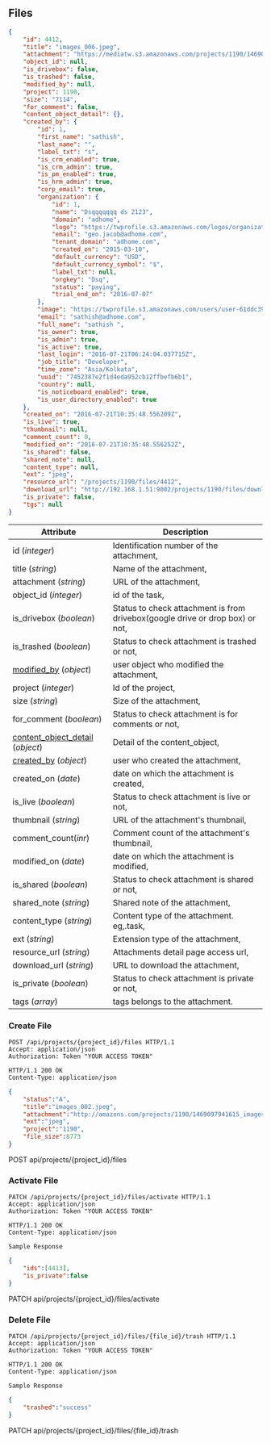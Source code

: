 ## Files


```json
{
    "id": 4412,
    "title": "images_006.jpeg",
    "attachment": "https://mediatw.s3.amazonaws.com/projects/1190/1469097342438_images_006.jpeg?Signature=ZiE9Qvf1LK%2BxA4gxNkLrx4%2Bzx8c%3D&Expires=1469100966&AWSAccessKeyId=AKIAJ3L5LCTCJXCFVTYA",
    "object_id": null,
    "is_drivebox": false,
    "is_trashed": false,
    "modified_by": null,
    "project": 1190,
    "size": "7114",
    "for_comment": false,
    "content_object_detail": {},
    "created_by": {
        "id": 1,
        "first_name": "sathish",
        "last_name": "",
        "label_txt": "s",
        "is_crm_enabled": true,
        "is_crm_admin": true,
        "is_pm_enabled": true,
        "is_hrm_admin": true,
        "corp_email": true,
        "organization": {
            "id": 1,
            "name": "Dsqqqqqqq ds 2123",
            "domain": "adhome",
            "logo": "https://twprofile.s3.amazonaws.com/logos/organization-1ae4b5e4-457f-4b0a-aad6-370b542fe1ce-image.jpeg",
            "email": "geo.jacob@adhome.com",
            "tenant_domain": "adhome.com",
            "created_on": "2015-03-10",
            "default_currency": "USD",
            "default_currency_symbol": "$",
            "label_txt": null,
            "orgkey": "Dsq",
            "status": "paying",
            "trial_end_on": "2016-07-07"
        },
        "image": "https://twprofile.s3.amazonaws.com/users/user-61ddc395-8145-493c-a72f-df70ac205783-image.jpg",
        "email": "sathish@adhome.com",
        "full_name": "sathish ",
        "is_owner": true,
        "is_admin": true,
        "is_active": true,
        "last_login": "2016-07-21T06:24:04.037715Z",
        "job_title": "Developer",
        "time_zone": "Asia/Kolkata",
        "uuid": "7452387e2f1d4eda952cb12ffbefb6b1",
        "country": null,
        "is_noticeboard_enabled": true,
        "is_user_directory_enabled": true
    },
    "created_on": "2016-07-21T10:35:48.556209Z",
    "is_live": true,
    "thumbnail": null,
    "comment_count": 0,
    "modified_on": "2016-07-21T10:35:48.556252Z",
    "is_shared": false,
    "shared_note": null,
    "content_type": null,
    "ext": "jpeg",
    "resource_url": "/projects/1190/files/4412",
    "download_url": "http://192.168.1.51:9002/projects/1190/files/download/4412",
    "is_private": false,
    "tgs": null
}		
```

Attribute | Description 
----------| ------------
id (*integer*) | Identification number of the attachment,
title (*string*) | Name of the attachment,
attachment (*string*) | URL of the attachment,
object_id (*integer*) | id of the task,
is_drivebox (*boolean*) | Status to check attachment is from drivebox(google drive or drop box) or not,
is_trashed (*boolean*) | Status to check attachment is trashed or not,
[modified_by](#pm-user-object) (*object*) | user object who modified the attachment,
project (*integer*) | Id of the project,
size (*string*) | Size of the attachment,
for_comment (*boolean*) | Status to check attachment is for comments or not,
[content_object_detail](#content-object-detail) (*object*) | Detail of the content_object,
[created_by](#pm-user-object) (*object*) | user who created the attachment,
created_on (*date*) | date on which the attachment is created,
is_live (*boolean*) | Status to check attachment is live or not,
thumbnail (*string*) | URL of the attachment's thumbnail,
comment_count(*inr*) | Comment count of the attachment's thumbnail,
modified_on (*date*) | date on which the attachment is modified,
is_shared (*boolean*) | Status to check attachment is shared or not,
shared_note (*string*) |Shared note of the attachment,
content_type (*string*) | Content type of the attachment. eg,.task,
ext (*string*) | Extension type of the attachment,
resource_url (*string*)  | Attachments detail page access url,
download_url  (*string*) | URL to download the attachment,
is_private (*boolean*) | Status to check attachment is private or not,
tags (*array*) | tags belongs to the attachment.


### Create File

```http
POST /api/projects/{project_id}/files HTTP/1.1
Accept: application/json
Authorization: Token "YOUR ACCESS TOKEN"

HTTP/1.1 200 OK
Content-Type: application/json
```

```json
{
	"status":"A",
	"title":"images_002.jpeg",
	"attachment":"http://amazons.com/projects/1190/1469097941615_images_002.jpeg",
	"ext":"jpeg",
	"project":"1190",
	"file_size":8773
}
```

<aside>POST  api/projects/{project_id}/files</aside>

### Activate File

```http
PATCH /api/projects/{project_id}/files/activate HTTP/1.1
Accept: application/json
Authorization: Token "YOUR ACCESS TOKEN"

HTTP/1.1 200 OK
Content-Type: application/json
```

```
Sample Response
```

```json
{
	"ids":[4413],
	"is_private":false
}
```

<aside>PATCH api/projects/{project_id}/files/activate</aside>

### Delete File

```http
PATCH /api/projects/{project_id}/files/{file_id}/trash HTTP/1.1
Accept: application/json
Authorization: Token "YOUR ACCESS TOKEN"

HTTP/1.1 200 OK
Content-Type: application/json
```

``` 
Sample Response
```

```json
{
	"trashed":"success"
}
```



<aside>PATCH api/projects/{project_id}/files/{file_id}/trash</aside>